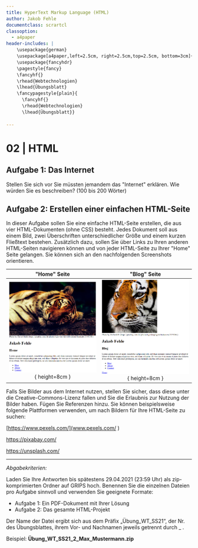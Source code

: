 ```yaml
---
title: HyperText Markup Language (HTML)
author: Jakob Fehle
documentclass: scrartcl
classoption:
  - a4paper
header-includes: |
    \usepackage{german} 
    \usepackage[a4paper,left=2.5cm, right=2.5cm,top=2.5cm, bottom=3cm]{geometry}
    \usepackage{fancyhdr}
    \pagestyle{fancy}
    \fancyhf{}
    \rhead{Webtechnologien}
    \lhead{Übungsblatt}
    \fancypagestyle{plain}{
      \fancyhf{}
      \rhead{Webtechnologien}
      \lhead{Übungsblatt}}

---
```



# 02 | HTML

## Aufgabe 1: Das Internet 

Stellen Sie sich vor Sie müssten jemandem das "Internet" erklären. Wie würden Sie es beschreiben? (100 bis 200 Wörter)

## Aufgabe 2: Erstellen einer einfachen HTML-Seite

In dieser Aufgabe sollen Sie eine einfache HTML-Seite erstellen, die aus vier HTML-Dokumenten (ohne CSS) besteht. Jedes Dokument soll aus einem Bild, zwei Überschriften unterschiedlicher Größe und einem kurzen Fließtext bestehen. Zusätzlich dazu, sollen Sie über Links zu Ihren anderen HTML-Seiten navigieren können und von jeder HTML-Seite zu Ihrer "Home" Seite gelangen. Sie können sich an den nachfolgenden Screenshots orientieren.   

|        "Home" Seite         |        "Blog" Seite         |
| :-------------------------: | :-------------------------: |
| ![](ÜB-01.png){ height=8cm } | ![](ÜB-02.png){ height=8cm } |



Falls Sie Bilder aus dem Internet nutzen, stellen Sie sicher, dass diese unter die Creative-Commons-Lizenz fallen und Sie die Erlaubnis zur Nutzung der Bilder haben. Fügen Sie Referenzen hinzu. Sie können beispielsweise folgende Plattformen verwenden, um nach Bildern für Ihre HTML-Seite zu suchen:

[https://www.pexels.com/](www.pexels.com/ ) 

https://pixabay.com/

https://unsplash.com/

------

*Abgabekriterien:*

Laden Sie Ihre Antworten bis spätestens 29.04.2021 (23:59 Uhr) als zip-komprimierten Ordner auf GRIPS hoch.  Benennen Sie die einzelnen Dateien pro Aufgabe sinnvoll und verwenden Sie geeignete Formate:

- Aufgabe 1: Ein PDF-Dokument mit Ihrer Lösung
- Aufgabe 2: Das gesamte HTML-Projekt

Der Name der Datei ergibt sich aus dem Präfix „Übung_WT_SS21“, der Nr. des Übungsblattes, ihrem Vor- und Nachnamen jeweils getrennt durch _ .

 

Beispiel: **Übung_WT_SS21_2_Max_Mustermann.zip**
